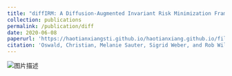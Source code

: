 ```yaml
---
title: "diffIRM: A Diffusion-Augmented Invariant Risk Minimization Framework for Spatiotemporal Prediction over Graphs"
collection: publications
permalink: /publication/diff
date: 2020-06-08
paperurl: 'https://haotianxiangsti.github.io/haotianxiang.github.io/files/TSAS2023.pdf'
citation: 'Oswald, Christian, Melanie Sauter, Sigrid Weber, and Rob Williams.<sup>*</sup> 2020. &quot;Under the Roof of Rebels: Civilian Targeting After Territorial Takeover in Sierra Leone.&quot; <i>International Studies Quarterly</i> 64(2): 295–305. doi:10.1093/isq/sqaa009'
---
```

<img src="https://haotianxiangsti.github.io/haotianxiang.github.io/images/flowchart_1.jpg" alt="图片描述">
